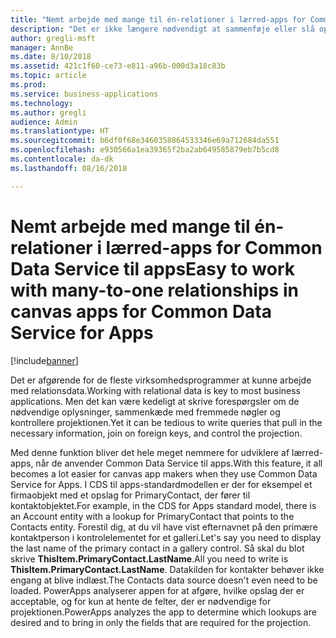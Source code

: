 ```yaml
---
title: "Nemt arbejde med mange til én-relationer i lærred-apps for Common Data Service til apps"
description: "Det er ikke længere nødvendigt at sammenføje eller slå op manuelt. PowerApps udvider automatisk mange til én-relationer, så de nødvendige oplysninger kun er et klik væk."
author: gregli-msft
manager: AnnBe
ms.date: 8/10/2018
ms.assetid: 421c1f60-ce73-e811-a96b-000d3a18c83b
ms.topic: article
ms.prod: 
ms.service: business-applications
ms.technology: 
ms.author: gregli
audience: Admin
ms.translationtype: HT
ms.sourcegitcommit: b6df0f68e3460358864533346e69a712684da551
ms.openlocfilehash: e930566a1ea39365f2ba2ab649585879eb7b5cd8
ms.contentlocale: da-dk
ms.lasthandoff: 08/16/2018

---
```

# <a name="easy-to-work-with-many-to-one-relationships-in-canvas-apps-for-common-data-service-for-apps"></a><span data-ttu-id="d35a8-104">Nemt arbejde med mange til én-relationer i lærred-apps for Common Data Service til apps</span><span class="sxs-lookup"><span data-stu-id="d35a8-104">Easy to work with many-to-one relationships in canvas apps for Common Data Service for Apps</span></span>


[!include[banner](../../includes/banner.md)]

<span data-ttu-id="d35a8-105">Det er afgørende for de fleste virksomhedsprogrammer at kunne arbejde med relationsdata.</span><span class="sxs-lookup"><span data-stu-id="d35a8-105">Working with relational data is key to most business applications.</span></span> <span data-ttu-id="d35a8-106">Men det kan være kedeligt at skrive forespørgsler om de nødvendige oplysninger, sammenkæde med fremmede nøgler og kontrollere projektionen.</span><span class="sxs-lookup"><span data-stu-id="d35a8-106">Yet it can be tedious to write queries that pull in the necessary information, join on foreign keys, and control the projection.</span></span>

<span data-ttu-id="d35a8-107">Med denne funktion bliver det hele meget nemmere for udviklere af lærred-apps, når de anvender Common Data Service til apps.</span><span class="sxs-lookup"><span data-stu-id="d35a8-107">With this feature, it all becomes a lot easier for canvas app makers when they use Common Data Service for Apps.</span></span> <span data-ttu-id="d35a8-108">I CDS til apps-standardmodellen er der for eksempel et firmaobjekt med et opslag for PrimaryContact, der fører til kontaktobjektet.</span><span class="sxs-lookup"><span data-stu-id="d35a8-108">For example, in the CDS for Apps standard model, there is an Account entity with a lookup for PrimaryContact that points to the Contacts entity.</span></span> <span data-ttu-id="d35a8-109">Forestil dig, at du vil have vist efternavnet på den primære kontaktperson i kontrolelementet for et galleri.</span><span class="sxs-lookup"><span data-stu-id="d35a8-109">Let's say you need to display the last name of the primary contact in a gallery control.</span></span> <span data-ttu-id="d35a8-110">Så skal du blot skrive **ThisItem.PrimaryContact.LastName**.</span><span class="sxs-lookup"><span data-stu-id="d35a8-110">All you need to write is **ThisItem.PrimaryContact.LastName**.</span></span> <span data-ttu-id="d35a8-111">Datakilden for kontakter behøver ikke engang at blive indlæst.</span><span class="sxs-lookup"><span data-stu-id="d35a8-111">The Contacts data source doesn't even need to be loaded.</span></span> <span data-ttu-id="d35a8-112">PowerApps analyserer appen for at afgøre, hvilke opslag der er acceptable, og for kun at hente de felter, der er nødvendige for projektionen.</span><span class="sxs-lookup"><span data-stu-id="d35a8-112">PowerApps analyzes the app to determine which lookups are desired and to bring in only the fields that are required for the projection.</span></span>

